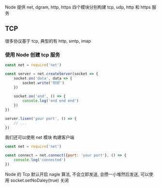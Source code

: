 Node 提供 net, dgram, http, https 四个模块分别构建 tcp, udp, http 和 https 服务

## TCP

很多协议基于 tcp, 典型的有 http, smtp, imap

### 使用 Node 创建 tcp 服务

```js
const net = require('net')

const server = net.createServer(socket => {
    socket.on('data', data => {
        socket.write('你好')
    })
    
    socket.on('end', () => {
        console.log('end end end')
    })
})

server.lisen('your port', () => {
    // ...
})
```

我们还可以使用 net 模块 构建客户端

```js
const net = require('net')

const connect = net.connect({port: 'your port'}, () => {
    console.log('connected')
})
```

Node 的 Tcp 默认开启 nagle 算法, 不会立即发送, 会攒一小堆然后发送, 可以使用 socket.setNoDaley(true) 关闭

